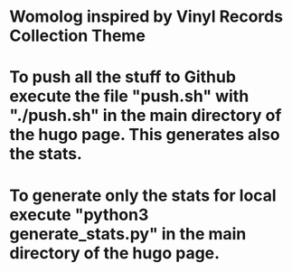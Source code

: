 # Womolog inspired by Vinyl Records Collection Theme

# To push all the stuff to Github execute the file "push.sh" with "./push.sh" in the main directory of the hugo page. This generates also the stats.

# To generate only the stats for local execute "python3 generate_stats.py" in the main directory of the hugo page.
